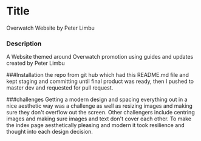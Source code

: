 # Title
Overwatch Website by Peter Limbu

### Description
 A Website themed around Overwatch promotion using guides and updates
 created by Peter Limbu

###Installation
 the repo from git hub which had this README.md file and kept staging and committing until final product was ready, then I pushed to master dev and requested for pull request.

###challenges
Getting a modern design and spacing everything out in a nice aesthetic way was a challenge as well as resizing images and making sure they don't overflow out the screen. Other challengers include centring images and making sure images and text don't cover each other. To make the index page aesthetically pleasing and modern it took resilience and thought into each design decision.
